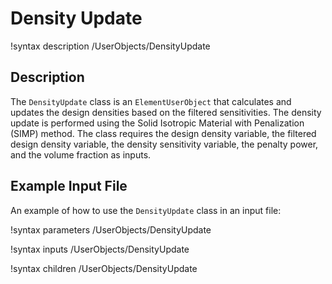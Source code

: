 # Density Update

!syntax description /UserObjects/DensityUpdate

## Description

The `DensityUpdate` class is an `ElementUserObject` that calculates and updates
the design densities based on the filtered sensitivities. The density update is
performed using the Solid Isotropic Material with Penalization (SIMP) method.
The class requires the design density variable, the filtered design density
variable, the density sensitivity variable, the penalty power, and the volume
fraction as inputs.

## Example Input File

An example of how to use the `DensityUpdate` class in an input file:




!syntax parameters /UserObjects/DensityUpdate

!syntax inputs /UserObjects/DensityUpdate

!syntax children /UserObjects/DensityUpdate
